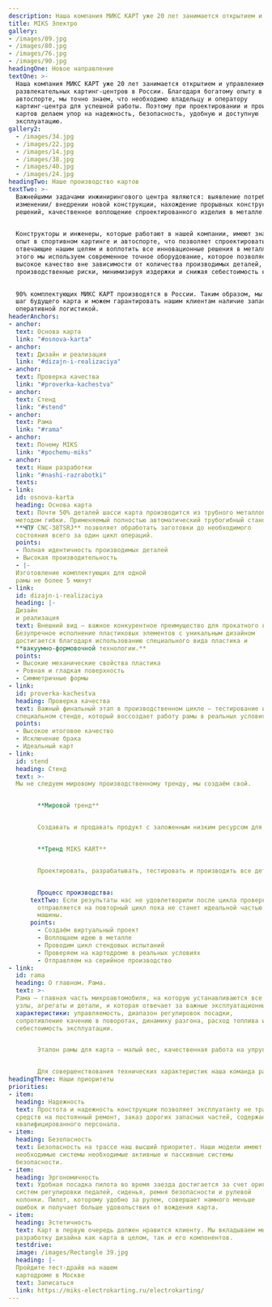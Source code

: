 ```yaml
---
description: Наша компания МИКС КАРТ уже 20 лет занимается открытием и управлением развлекательных картинг-центров в России. Благодаря богатому опыту в автоспорте, мы точно знаем, что необходимо владельцу и оператору картинг-центра для успешной работы. Поэтому при проектировании и производстве картов делаем упор на надежность, безопасность, удобную и доступную эксплуатацию.
title: МIKS Электро
gallery:
- /images/09.jpg
- /images/80.jpg
- /images/76.jpg
- /images/90.jpg
headingOne: Новое направление
textOne: >-
  Наша компания МИКС КАРТ уже 20 лет занимается открытием и управлением
  развлекательных картинг-центров в России. Благодаря богатому опыту в
  автоспорте, мы точно знаем, что необходимо владельцу и оператору
  картинг-центра для успешной работы. Поэтому при проектировании и производстве
  картов делаем упор на надежность, безопасность, удобную и доступную
  эксплуатацию.
gallery2:
  - /images/34.jpg
  - /images/22.jpg
  - /images/14.jpg
  - /images/38.jpg
  - /images/40.jpg
  - /images/24.jpg
headingTwo: Наше производство картов
textTwo: >-
  Важнейшими задачами инжинирингового центра являются: выявление потребности в
  изменении/ внедрении новой конструкции, нахождение прорывных конструктивных
  решений, качественное воплощение спроектированного изделия в металле.
  

  Конструкторы и инженеры, которые работают в нашей компании, имеют значительный 
  опыт в спортивном картинге и автоспорте, что позволяет спроектировать карты, 
  отвечающие нашим целям и воплотить все инновационные решения в металле. Для 
  этого мы используем современное точное оборудование, которое позволяет держать 
  высокое качество вне зависимости от количества производимых деталей, снижая 
  производственные риски, минимизируя издержки и снижая себестоимость конечного продукта. 
  

  90% комплектующих МИКС КАРТ производятся в России. Таким образом, мы контролируем каждый 
  шаг будущего карта и можем гарантировать нашим клиентам наличие запасных частей с 
  оперативной логистикой.
headerAnchors:
- anchor:
  text: Основа карта
  link: "#osnova-karta"
- anchor:
  text: Дизайн и реализация
  link: "#dizajn-i-realizaciya"
- anchor:
  text: Проверка качества
  link: "#proverka-kachestva"
- anchor:
  text: Стенд
  link: "#stend"
- anchor:
  text: Рама
  link: "#rama"
- anchor:
  text: Почему MIKS
  link: "#pochemu-miks"
- anchor:
  text: Наши разработки
  link: "#nashi-razrabotki"
  texts:
- link:
  id: osnova-karta
  heading: Основа карта
  text: Почти 50% деталей шасси карта производится из трубного металлопроката
  методом гибки. Применяемый полностью автоматический трубогибный станок с
  **ЧПУ CNC-38TSRJ** позволяет обработать заготовки до необходимого
  состояния всего за один цикл операций.
  points:
  - Полная идентичность производимых деталей
  - Высокая производительность
  - |-
  Изготовление комплектующих для одной
  рамы не более 5 минут
- link:
  id: dizajn-i-realizaciya
  heading: |-
  Дизайн
  и реализация
  text: Внешний вид – важное конкурентное преимущество для прокатного картинга.
  Безупречное исполнение пластиковых элементов с уникальным дизайном
  достигается благодаря использованию специального вида пластика и
  **вакуумно-формовочной технологии.**
  points:
  - Высокие механические свойства пластика
  - Ровная и гладкая поверхность
  - Симметричные формы
- link:
  id: proverka-kachestva
  heading: Проверка качествa
  text: Важный финальный этап в производственном цикле – тестирование изделий на
  специальном стенде, который воссоздает работу рамы в реальных условиях.
  points:
  - Высокое итоговое качество
  - Исключение брака
  - Идеальный карт
- link:
  id: stend
  heading: Стенд
  text: >-
  Мы не следуем мировому производственному тренду, мы создаём свой.


        **Мировой тренд**


        Создавать и продавать продукт с заложенным низким ресурсом для дальнейшего заработка на продаже запасных комплектующих. 


        **Тренд MIKS KART**


        Проектировать, разрабатывать, тестировать и производить все детали карта с повышенными характеристиками надежности и высоким уровнем ремонтопригодности.


        Процесс производства: 
      textTwo: Если результаты нас не удовлетворили после цикла проверки, то компонент
        отправляется на повторный цикл пока не станет идеальной частью будущей
        машины.
      points:
        - Создаём виртуальный проект
        - Воплощаем идею в металле
        - Проводим цикл стендовых испытаний
        - Проверяем на картодроме в реальных условиях
        - Отправляем на серийное производство
- link:
  id: rama
  heading: О главном. Рама.
  text: >-
  Рама — главная часть микроавтомобиля, на которую устанавливаются все
  узлы, агрегаты и детали, и которая отвечает за важные эксплуатационные
  характеристики: управляемость, диапазон регулировок посадки,
  сопротивление качению в поворотах, динамику разгона, расход топлива и
  себестоимость эксплуатации.


        Эталон рамы для карта — малый вес, качественная работа на упругое кручение вокруг продольной оси в поворотах и отсутствие пластической деформации при работе и ударах.


        Для совершенствования технических характеристик наша команда разработала испытательный стенд. Стенд позволяет нам в короткие сроки провести испытания в идентичных условиях, подобрать оптимальные материалы и технологию производства, чтобы сделать раму высокого качества с заданными механическими и техническими характеристиками.
headingThree: Наши приоритеты
priorities:
- item:
  heading: Надежность
  text: Простота и надежность конструкции позволяет эксплуатанту не тратить много
  средств на постоянный ремонт, заказ дорогих запасных частей, содержание
  квалифицированного персонала.
- item:
  heading: Безопасность
  text: Безопасность на трассе наш высший приоритет. Наши модели имеют все
  необходимые системы необходимые активные и пассивные системы
  безопасности.
- item:
  heading: Эргономичность
  text: Удобная посадка пилота во время заезда достигается за счет оригинальных
  систем регулировки педалей, сиденья, ремня безопасности и рулевой
  колонки. Пилот, которому удобно за рулем, совершает намного меньше
  ошибок и получает больше удовольствия от вождения карта.
- item:
  heading: Эстетичность
  text: Карт в первую очередь должен нравится клиенту. Мы вкладываем много сил в
  разработку дизайна как карта в целом, так и его компонентов.
  testdrive:
  image: /images/Rectangle 39.jpg
  heading: |-
  Пройдите тест-драйв на нашем
  картодроме в Москве
  text: Записаться
  link: https://miks-electrokarting.ru/electrokarting/
---
```

